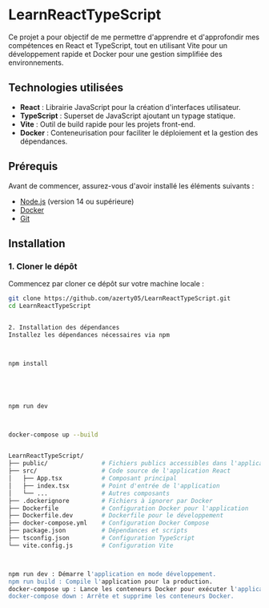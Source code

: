 # LearnReactTypeScript

Ce projet a pour objectif de me permettre d'apprendre et d'approfondir mes compétences en React et TypeScript, tout en utilisant Vite pour un développement rapide et Docker pour une gestion simplifiée des environnements.

## Technologies utilisées

- **React** : Librairie JavaScript pour la création d'interfaces utilisateur.
- **TypeScript** : Superset de JavaScript ajoutant un typage statique.
- **Vite** : Outil de build rapide pour les projets front-end.
- **Docker** : Conteneurisation pour faciliter le déploiement et la gestion des dépendances.

## Prérequis

Avant de commencer, assurez-vous d'avoir installé les éléments suivants :

- [Node.js](https://nodejs.org/en/) (version 14 ou supérieure)
- [Docker](https://www.docker.com/)
- [Git](https://git-scm.com/)

## Installation

### 1. Cloner le dépôt

Commencez par cloner ce dépôt sur votre machine locale :

```bash
git clone https://github.com/azerty05/LearnReactTypeScript.git
cd LearnReactTypeScript


2. Installation des dépendances
Installez les dépendances nécessaires via npm



npm install





npm run dev



docker-compose up --build


LearnReactTypeScript/
├── public/               # Fichiers publics accessibles dans l'application
├── src/                  # Code source de l'application React
│   ├── App.tsx           # Composant principal
│   ├── index.tsx         # Point d'entrée de l'application
│   └── ...               # Autres composants
├── .dockerignore         # Fichiers à ignorer par Docker
├── Dockerfile            # Configuration Docker pour l'application
├── Dockerfile.dev        # Dockerfile pour le développement
├── docker-compose.yml    # Configuration Docker Compose
├── package.json          # Dépendances et scripts
├── tsconfig.json         # Configuration TypeScript
└── vite.config.js        # Configuration Vite



npm run dev : Démarre l'application en mode développement.
npm run build : Compile l'application pour la production.
docker-compose up : Lance les conteneurs Docker pour exécuter l'application.
docker-compose down : Arrête et supprime les conteneurs Docker.
